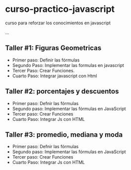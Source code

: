 # curso-practico-javascript
curso para reforzar los conocimientos en javascript

...

## Taller #1: Figuras Geometricas

- Primer paso: Definir las fórmulas
- Segundo Paso: Implementar las formulas en javascript
- Tercer Paso: Crear Funciones.
- Cuarto Paso: Integrar javascript con Html

## Taller #2: porcentajes y descuentos

- Primer paso: Defnir las fórmulas
- Segundo paso: Implementar las fórmulas en JavaScript
- Tercer paso: Crear Funciones
- Cuarto Paso: Integrar Js con HTML

## Taller #3: promedio, mediana y moda

- Primer paso: Defnir las fórmulas
- Segundo paso: Implementar las fórmulas en JavaScript
- Tercer paso: Crear Funciones
- Cuarto Paso: Integrar Js con HTML
